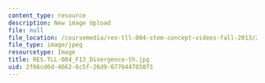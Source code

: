 ```yaml
---
content_type: resource
description: New image Upload
file: null
file_location: /coursemedia/res-tll-004-stem-concept-videos-fall-2013/2f66cd6d46626c5f26d9677644705073_RES.TLL-004_F13_Divergence-th.jpg
file_type: image/jpeg
resourcetype: Image
title: RES.TLL-004_F13_Divergence-th.jpg
uid: 2f66cd6d-4662-6c5f-26d9-677644705073
---
```

